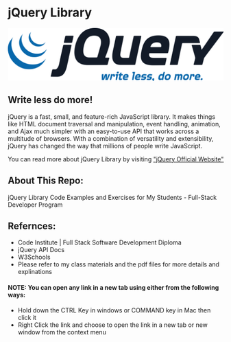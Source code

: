 # jQuery Library
![alt text](https://github.com/anmarjarjees/fssd-jquery/blob/master/readme-images/jquery_logo.svg.png "jQuery Logo")
## Write less do more!
jQuery is a fast, small, and feature-rich JavaScript library. It makes things like HTML document traversal and manipulation, event handling, animation, and Ajax much simpler with an easy-to-use API that works across a multitude of browsers. With a combination of versatility and extensibility, jQuery has changed the way that millions of people write JavaScript.

You can read more about jQuery Library by visiting ["jQuery Official Website"](https://jquery.com/)

## About This Repo:
jQuery Library Code Examples and Exercises for My Students - Full-Stack Developer Program

## Refernces:
- Code Institute | Full Stack Software Development Diploma
- jQuery API Docs
- W3Schools
- Please refer to my class materials and the pdf files for more details and explinations 

#### NOTE: You can open any link in a new tab using either from the following ways:
- Hold down the CTRL Key in windows or COMMAND key in Mac then click it
- Right Click the link and choose to open the link in a new tab or new window from the context menu
